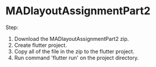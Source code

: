 # MADlayoutAssignmentPart2

Step:
1. Download the MADlayoutAssignmentPart2 zip.
2. Create flutter project.
3. Copy all of the file in the zip to the flutter project.
4. Run command 'flutter run' on the project directory.
